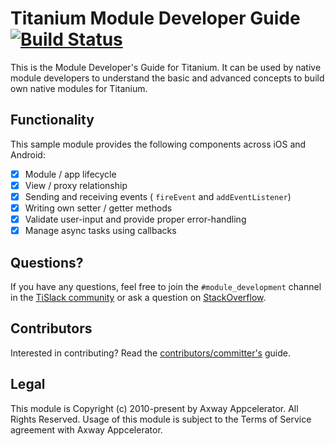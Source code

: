 Titanium Module Developer Guide [![Build Status](https://travis-ci.org/appcelerator-modules/ti.moddevguide.svg)](https://travis-ci.org/appcelerator-modules/ti.moddevguide)
=======

This is the Module Developer's Guide for Titanium. It can be used by native module developers to understand the basic and
advanced concepts to build own native modules for Titanium.

## Functionality
This sample module provides the following components across iOS and Android:
- [x] Module / app lifecycle
- [x] View / proxy relationship
- [x] Sending and receiving events ( `fireEvent` and `addEventListener`)
- [x] Writing own setter / getter methods
- [x] Validate user-input and provide proper error-handling
- [x] Manage async tasks using callbacks

## Questions?
If you have any questions, feel free to join the `#module_development` channel in the [TiSlack community](http://tislack.org)
or ask a question on [StackOverflow](https://stackoverflow.com/questions/tagged/titanium).

## Contributors

Interested in contributing? Read the [contributors/committer's](https://wiki.appcelerator.org/display/community/Home) guide.

## Legal

This module is Copyright (c) 2010-present by Axway Appcelerator. All Rights Reserved.
Usage of this module is subject to the Terms of Service agreement with Axway Appcelerator.
